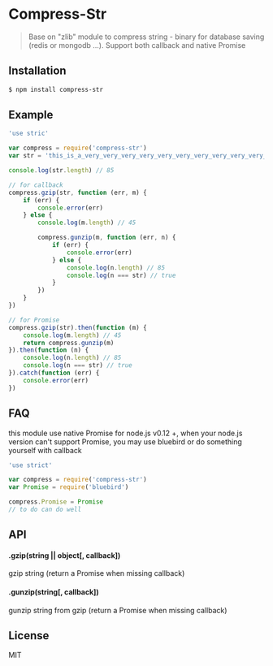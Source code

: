 # Compress-Str
> Base on "zlib" module to compress string - binary for database saving (redis or mongodb ...). Support both callback and native Promise

## Installation
```sh
$ npm install compress-str
```

## Example
```javascript
'use stric'

var compress = require('compress-str')
var str = 'this_is_a_very_very_very_very_very_very_very_very_very_very_very_very_long_string'

console.log(str.length) // 85

// for callback
compress.gzip(str, function (err, m) {
    if (err) {
        console.error(err)
    } else {
        console.log(m.length) // 45

        compress.gunzip(m, function (err, n) {
            if (err) {
                console.error(err)
            } else {
                console.log(n.length) // 85
                console.log(n === str) // true
            }
        })
    }
})

// for Promise
compress.gzip(str).then(function (m) {
    console.log(m.length) // 45
    return compress.gunzip(m)
}).then(function (n) {
    console.log(n.length) // 85
    console.log(n === str) // true
}).catch(function (err) {
    console.error(err)
})
```

## FAQ
this module use native Promise for node.js v0.12 +, when your node.js version can't support Promise, you may use bluebird or do something yourself with callback
```javascript
'use strict'

var compress = require('compress-str')
var Promise = require('bluebird')

compress.Promise = Promise
// to do can do well
```

## API
#### .gzip(string || object[, callback])
gzip string (return a Promise when missing callback)

#### .gunzip(string[, callback])
gunzip string from gzip (return a Promise when missing callback)

## License
MIT